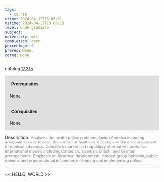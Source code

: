 ```yaml
---
tags:
  - course
ctime: 2024-04-17T23:06:23
mstime: 2024-04-17T23:06:23
level: undergraduate
subject: 
university: mit
completion: open
percentage: 0
prereq: None.
coreq: None.
---
```


catalog [17.315](http://student.mit.edu/catalog/m17a.html#17.315)

<span style="display: block; padding: 15px; background-color: rgb(100, 100, 100, 0.2);"><font id="m_prereq1573_0" style="display: block; font-family: Arial, sans-serif; font-weight: bold; padding: 5px">Prerequisites</font><br><span id="prereq1573_0">None.</span></span>
<span style="display: block; padding: 15px; background-color: rgb(100, 100, 100, 0.2);"><font id="m_coreq1573_0" style="display: block; font-family: Arial, sans-serif; font-weight: bold; padding: 5px">Corequisites</font><br><span id="coreq1573_0">None.</span></span>

<font style="">Description:</font>
<font style="color: grey; font-size: 0.8rem;">Analyzes the health policy problems facing America including adequate access to care, the control of health care costs, and the encouragement of medical advances. Considers market and regulatory alternatives as well as international models including Canadian, Swedish, British, and German arrangements. Emphasis on historical development, interest group behavior, public opinion, and organizational influences in shaping and implementing policy.</font>



---

<< HELLO, WORLD >>

